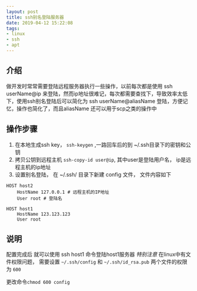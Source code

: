 ```yaml
---
layout: post
title: ssh别名登陆服务器
date: 2019-04-12 15:22:08
tags:
- linux
- ssh
- apt
---
```


## 介绍
做开发时常常需要登陆远程服务器执行一些操作，以前每次都是使用 ssh userName@ip 来登陆，然而ip地址很难记，每次都需要查找下，导致效率太低下，使用ssh别名登陆后可以简化为 ssh userName@aliasName 登陆，方便记忆，操作也简化了，而且aliasName 还可以用于scp之类的操作中

## 操作步骤
1. 在本地生成ssh key， `ssh-keygen` ,一路回车后的到 ~/.ssh目录下的密钥和公钥
2. 拷贝公钥到远程主机 `ssh-copy-id user@ip`, 其中user是登陆用户名， ip是远程主机的ip地址
3. 设置别名登陆， 在 ~/.ssh/ 目录下新建 config 文件， 文件内容如下
```
HOST host2
    HostName 127.0.0.1 # 远程主机的IP地址
    User root # 登陆名

HOST host1
    HostName 123.123.123
    User root
```
## 说明
配置完成后 就可以使用 ssh host1 命令登陆host1服务器
*特别注意*
在linux中有文件权限问题， 需要设置 `~/.ssh/config` 和 `~/.ssh/id_rsa.pub` 两个文件的权限 为 `600`

更改命令`chmod 600 config`

